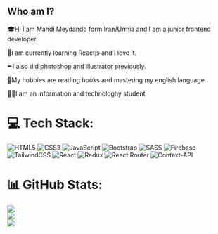 ## Who am I?

🎓Hi I am Mahdi Meydando form Iran/Urmia and I am a junior frontend developer.

🎃I am currently learning Reactjs and I love it.

✒I also did photoshop and illustrator previously.

📖My hobbies are reading books and mastering my english language.

👨‍🎓I am an information and technologhy student.

# 💻 Tech Stack:
![HTML5](https://img.shields.io/badge/html5-%23E34F26.svg?style=for-the-badge&logo=html5&logoColor=white)
![CSS3](https://img.shields.io/badge/css3-%231572B6.svg?style=for-the-badge&logo=css3&logoColor=white)
![JavaScript](https://img.shields.io/badge/javascript-%23323330.svg?style=for-the-badge&logo=javascript&logoColor=%23F7DF1E)
![Bootstrap](https://img.shields.io/badge/bootstrap-%238511FA.svg?style=for-the-badge&logo=bootstrap&logoColor=white)
![SASS](https://img.shields.io/badge/SASS-hotpink.svg?style=for-the-badge&logo=SASS&logoColor=white)
![Firebase](https://img.shields.io/badge/firebase-%23039BE5.svg?style=for-the-badge&logo=firebase)
![TailwindCSS](https://img.shields.io/badge/tailwindcss-%2338B2AC.svg?style=for-the-badge&logo=tailwind-css&logoColor=white)
![React](https://img.shields.io/badge/react-%2320232a.svg?style=for-the-badge&logo=react&logoColor=%2361DAFB)
![Redux](https://img.shields.io/badge/redux-%23593d88.svg?style=for-the-badge&logo=redux&logoColor=white)
![React Router](https://img.shields.io/badge/React_Router-CA4245?style=for-the-badge&logo=react-router&logoColor=white)
![Context-API](https://img.shields.io/badge/Context--Api-000000?style=for-the-badge&logo=react)
# 📊 GitHub Stats:
![](https://github-readme-stats.vercel.app/api?username=mahdi-mey&theme=react&hide_border=false&include_all_commits=false&count_private=false)<br/>
![](https://github-readme-streak-stats.herokuapp.com/?user=mahdi-mey&theme=react&hide_border=false)<br/>
![](https://github-readme-stats.vercel.app/api/top-langs/?username=mahdi-mey&theme=react&hide_border=false&include_all_commits=false&count_private=false&layout=compact)
